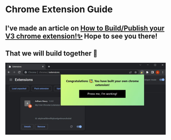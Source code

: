 # Chrome Extension Guide

## I've made an article on [How to Build/Publish your V3 chrome extension!✨](https://dev.to/adhamniazy/how-to-buildpublish-your-v3-chrome-extension-23no) Hope to see you there!

## That we will build together 🔽

![Demo Extension](10.JPG)
